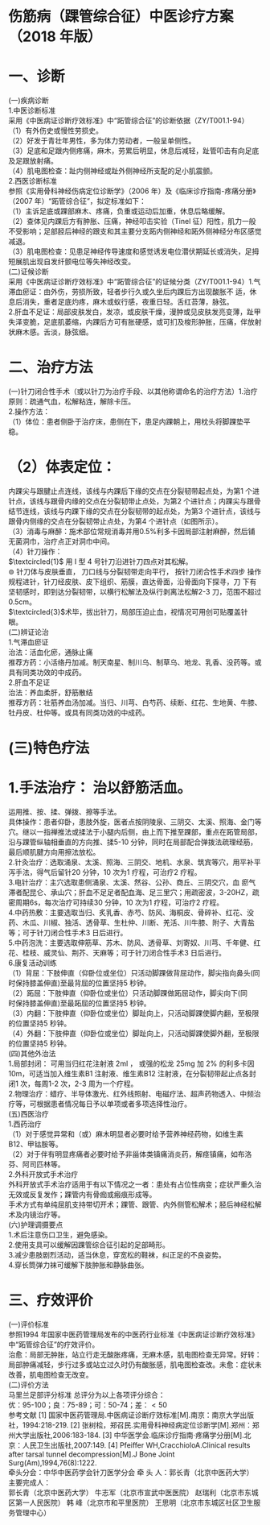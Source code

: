 # 伤筋病（踝管综合征）中医诊疗方案 （2018 年版）  
# 一、诊断  
(一)疾病诊断  
1.中医诊断标准  
采用《中医病证诊断疗效标准》中“跖管综合征”的诊断依据（ZY/T001.1-94）  
（1）有外伤史或慢性劳损史。  
（2）好发于青壮年男性，多为体力劳动者，一般呈单侧性。  
（3）足底和足跟内侧疼痛，麻木，劳累后明显，休息后减轻，趾管叩击有向足底及足跟放射痛。  
（4）肌电图检查：趾内侧神经或趾外侧神经所支配的足小肌震颤。  
2.西医诊断标准  
参照《实用骨科神经伤病定位诊断学》（2006 年）及《临床诊疗指南-疼痛分册》（2007 年）“跖管综合征”，拟定标准如下：  
（1）主诉足底或踝部麻木、疼痛，负重或运动后加重，休息后略缓解。  
（2）查体见内踝后方有肿胀、压痛，神经叩击实验（Tinel 征）阳性，肌力一般不受影响；足部胫后神经的跟支和其主要分支跖内侧神经和跖外侧神经分布区感觉减退。  
（3）肌电图检查：见患足神经传导速度和感觉诱发电位潜伏期延长或消失，足拇短展肌出现自发纤颤电位等失神经改变。  
(二)证候诊断  
采用《中医病证诊断疗效标准》中“跖管综合征”的证候分类（ZY/T001.1-94）1.气滞血瘀证：由外伤，劳损所致，轻者步行久或久坐后内踝后方出现酸胀不 适，休息后消失，重者足底灼疼，麻木或蚁行感，夜重日轻。舌红苔薄，脉弦。  
2.肝血不足证：局部皮肤发白，发凉，或皮肤干燥，漫肿或见皮肤发亮变薄，趾甲失泽变脆，足底肌萎缩，内踝后方可有胀硬感，或可扪及梭形肿胀，压痛，伴放射状麻木感。舌淡，脉弦细。  
# 二、治疗方法  
(一)针刀闭合性手术（或以针刀为治疗手段、以其他称谓命名的治疗方法）1.治疗原则：疏通气血，松解粘连，解除卡压。  
2.操作方法：  
（1）体位：患者侧卧于治疗床，患侧在下，患足内踝朝上，用枕头将脚踝垫平稳。  
# （2）体表定位：  
内踝尖与跟腱止点连线，该线与内踝后下缘的交点在分裂韧带起点处，为第1 个进针点，该线与跟骨内缘的交点在分裂韧带止点处，为第2 个进针点；内踝尖与跟骨结节连线，该线与内踝下缘的交点在分裂韧带的起点处，为第3 个进针点，该线与跟骨内侧缘的交点在分裂韧带止点处，为第4 个进针点（如图所示）。  
（3）消毒与麻醉：施术部位常规消毒并用$0.5\%$利多卡因局部注射麻醉，然后铺无菌洞巾，治疗点正对洞巾中间。  
（4）针刀操作：  
$\textcircled{1}$ 用 I  型 4  号针刀沿进针刀四点对其松解。  
$\circledcirc$ 针刀体与皮肤垂直， 刀口线与分裂韧带走向平行， 按针刀闭合性手术四步 操作规程进针，针刀经皮肤、皮下组织、筋膜，直达骨面，沿骨面向下探寻，刀 下有坚韧感时，即到达分裂韧带，以横行松解法及纵行剥离法松解2-3 刀，范围不超过$0.5\mathrm{cm}$。  
$\textcircled{3}$术毕，拔出针刀，局部压迫止血，视情况可用创可贴覆盖针眼。  
(二)辨证论治  
1.气滞血瘀证  
治法：活血化瘀，通脉止痛  
推荐方药：小活络丹加减。制天南星、制川乌、制草乌、地龙、乳香、没药等。或具有同类功效的中成药。  
2.肝血不足证  
治法：养血柔肝，舒筋散结  
推荐方药：壮筋养血汤加减。当归、川芎、白芍药、续断、红花、生地黄、牛膝、牡丹皮、杜仲等。或具有同类功效的中成药。  
# (三)特色疗法  
# 1.手法治疗： 治以舒筋活血。  
运用推、按、揉、弹拨、擦等手法。  
具体操作：患者仰卧，患肢外旋，医者点按阴陵泉、三阴交、太溪、照海、金门等穴。继以一指禅推法或揉法于小腿内后侧，由上而下推至踝部，重点在跖管局部，沿与踝管纵轴相垂直的方向推、揉5-10 分钟，同时在局部配合弹拨法疏理经筋，最后顺肌腱方向用擦法放松。  
2.针灸治疗：选取涌泉、太溪、照海、三阴交、地机、水泉、筑宾等穴，用平补平泻手法，得气后留针20 分钟，10 次为1 疗程，可治疗2 疗程。  
3.电针治疗：主穴选取患侧涌泉、太溪、然谷、公孙、商丘、三阴交穴，血 瘀气滞者配昆仑、承山穴；肝血不足足者配血海、足三里穴；用疏密波，3-20HZ，疏密周期6s，每次治疗可持续30 分钟，10 次为1 疗程，可治疗2 疗程。  
4.中药热敷：主要选取当归、炙乳香、赤芍、防风、海桐皮、骨碎补、红花、没药、木瓜、川椒、独活、透骨草、生杜仲、川断、羌活、川牛膝、附子、大青盐等；可于针刀闭合性手术3 日后进行。  
5.中药泡洗：主要选取伸筋草、苏木、防风、透骨草、刘寄奴、川芎、千年健、红花、桂枝、威灵仙、荆芥、天麻等；可于针刀闭合性手术3 日后进行。  
6.康复活动训练  
（1）背屈：下肢伸直（仰卧位或坐位）只活动脚踝做背屈动作，脚尖指向鼻头(同时保持膝盖伸直)至最背屈的位置坚持5 秒钟。  
（2）跖屈：下肢伸直（仰卧位或坐位）只活动脚踝做跖屈动作，脚尖向下(同  
时保持膝盖伸直)至最跖屈的位置坚持5 秒钟。  
（3）内翻：下肢伸直（仰卧位或坐位）脚趾向上，只活动脚踝使脚内翻，至极限的位置坚持5 秒钟。  
（4）外翻：下肢伸直（仰卧位或坐位）脚趾向上，只活动脚踝使脚外翻，至极限的位置坚持5 秒钟。  
(四)其他外治法  
1.局部封闭： 可用当归红花注射液 $2\mathrm{ml}$ ， 或强的松龙 $25\mathrm{mg}$  加 $2\%$ 的利多卡因 $10\mathrm{m}$，可适当加入维生素B1 注射液、维生素B12 注射液，在分裂韧带起止点各封闭1 次，每周1-2 次，2-3 周为一个疗程。  
2.物理治疗：蜡疗、半导体激光、红外线照射、电磁疗法、超声药物透入、中频治疗等，可根据患者情况每日予以单项或者多项选择性治疗。  
(五)西医治疗  
1.西药治疗  
（1）对于感觉异常和（或）麻木明显者必要时给予营养神经药物，如维生素B12、甲钴胺等。  
（2）对于伴有明显疼痛者必要时给予非甾体类镇痛消炎药，解痉镇痛，如布洛芬、阿司匹林等。  
2.外科开放式手术治疗  
外科开放式手术治疗适用于有以下情况之一者：患处有占位性病变；症状严重久治无效或反复发作；踝管内有骨痂或瘢痕形成等。  
手术方式有单纯屈肌支持带切开术；踝管、跟管、内外侧管松解术；胫后神经松解术及内镜治疗等。  
(六)护理调摄要点  
1.术后注意伤口卫生，避免感染。  
2.使用支具可以缓解因踝管综合征引起的足部畸形。  
3.减少患肢剧烈活动，适当休息，穿宽松的鞋袜，纠正足的不良姿势。  
4.穿长筒弹力袜可缓解下肢肿胀和静脉曲张。  
# 三、疗效评价  
(一)评价标准  
参照1994 年国家中医药管理局发布的中医药行业标准《中医病证诊断疗效标准》中“跖管综合征”的疗效评价。  
治愈：局部无肿胀，站立行走无酸胀疼痛，无麻木感，肌电图检查无异常。好转：局部肿痛减轻，步行过多或站立过久时仍有酸胀感，肌电图检查改。未愈：症状未改善，肌电图检查无改变。  
(二)评价方法  
马里兰足部评分标准
总评分为以上各项评分综合：  
优：95-100；良：75-89；可：50-74；差：${<}50$  
参考文献 [1] 国家中医药管理局.中医病证诊断疗效标准[M].南京：南京大学出版社，1994:218-219.  [2] 张树桧，郑召民.实用骨科神经病定位诊断学[M].郑州：郑州大学出版社,2006:183-184. [3] 中华医学会.临床诊疗指南·疼痛学分册[M].北京：人民卫生出版社,2007:149. [4] Pfeiffer WH,CracchioloA.Clinical results after tarsal tunnel decompression[M].J Bone  Joint Surg(Am),1994,76(8):1222.  
牵头分会：中华中医药学会针刀医学分会 牵 头 人：郭长青（北京中医药大学）  
主要完成人：  
郭长青（北京中医药大学） 牛志军（北京市宣武中医医院） 赵瑞利（北京市东城区第一人民医院） 韩  峰（北京市和平里医院） 王思明（北京市东城区社区卫生服务管理中心）  